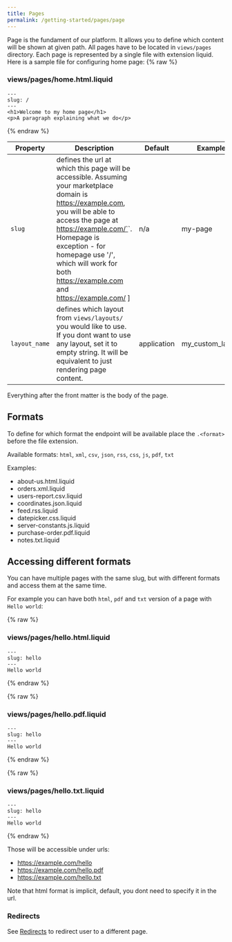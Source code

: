 ```yaml
---
title: Pages
permalink: /getting-started/pages/page
---
```


Page is the fundament of our platform. It allows you to define which content will be shown at given path. All pages have to be located in `views/pages` directory. Each page is represented by a single file with extension liquid. Here is a sample file for configuring home page:
{% raw %}

### views/pages/home.html.liquid

```liquid
---
slug: /
---
<h1>Welcome to my home page</h1>
<p>A paragraph explaining what we do</p>
```

{% endraw %}

| Property      | Description                                                                                                                                                                                                                                                                                                | Default     | Example          |
| ------------- | ---------------------------------------------------------------------------------------------------------------------------------------------------------------------------------------------------------------------------------------------------------------------------------------------------------- | ----------- | ---------------- |
| `slug`        | defines the url at which this page will be accessible. Assuming your marketplace domain is https://example.com, you will be able to access the page at https://example.com/`<slug>`. Homepage is exception - for homepage use '/', which will work for both https://example.com and https://example.com/ ] | n/a         | my-page          |
| `layout_name` | defines which layout from `views/layouts/` you would like to use. If you dont want to use any layout, set it to empty string. It will be equivalent to just rendering page content.                                                                                                                        | application | my_custom_layout |

Everything after the front matter is the body of the page.

## Formats

To define for which format the endpoint will be available place the `.<format>` before the file extension.

Available formats: `html`, `xml`, `csv`, `json`, `rss`, `css`, `js`, `pdf`, `txt`

Examples:

* about-us.html.liquid
* orders.xml.liquid
* users-report.csv.liquid
* coordinates.json.liquid
* feed.rss.liquid
* datepicker.css.liquid
* server-constants.js.liquid
* purchase-order.pdf.liquid
* notes.txt.liquid

## Accessing different formats

You can have multiple pages with the same slug, but with different formats and access them at the same time.

For example you can have both `html`, `pdf` and `txt` version of a page with `Hello world`:

{% raw %}

### views/pages/hello.html.liquid

```liquid
---
slug: hello
---
Hello world
```

{% endraw %}

{% raw %}

### views/pages/hello.pdf.liquid

```liquid
---
slug: hello
---
Hello world
```

{% endraw %}

{% raw %}

### views/pages/hello.txt.liquid

```liquid
---
slug: hello
---
Hello world
```

{% endraw %}

Those will be accessible under urls:

* https://example.com/hello
* https://example.com/hello.pdf
* https://example.com/hello.txt

Note that html format is implicit, default, you dont need to specify it in the url.

### Redirects

See [Redirects](./redirects) to redirect user to a different page.
